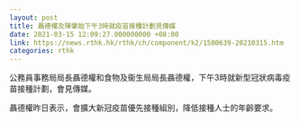 ```yaml
---
layout: post
title: 聶德權及陳肇始下午3時就疫苗接種計劃見傳媒
date: 2021-03-15 12:09:27.000000000 +08:00
link: https://news.rthk.hk/rthk/ch/component/k2/1580639-20210315.htm
categories: rthk
---
```


公務員事務局局長聶德權和食物及衞生局局長聶德權，下午3時就新型冠狀病毒疫苗接種計劃，會見傳媒。

聶德權昨日表示，會擴大新冠疫苗優先接種組別，降低接種人士的年齡要求。
